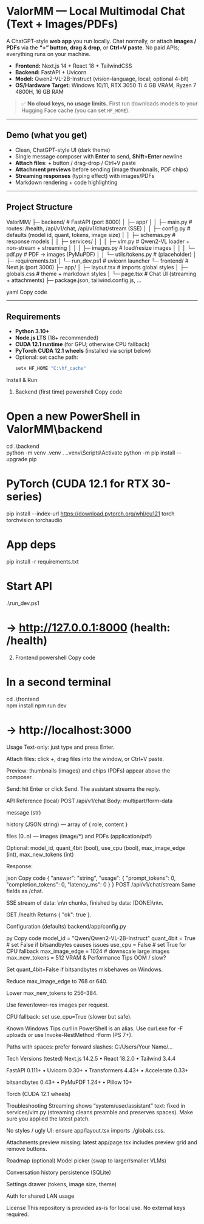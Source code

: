 ﻿# ValorMM — Local Multimodal Chat (Text + Images/PDFs)

A ChatGPT-style **web app** you run locally. Chat normally, or attach **images / PDFs** via the **“+” button**, **drag & drop**, or **Ctrl+V paste**. No paid APIs; everything runs on your machine.

- **Frontend:** Next.js 14 + React 18 + TailwindCSS
- **Backend:** FastAPI + Uvicorn
- **Model:** Qwen2-VL-2B-Instruct (vision-language, local; optional 4-bit)
- **OS/Hardware Target:** Windows 10/11, RTX 3050 Ti 4 GB VRAM, Ryzen 7 4800H, 16 GB RAM

> ✅ **No cloud keys, no usage limits.** First run downloads models to your Hugging Face cache (you can set `HF_HOME`).

---

## Demo (what you get)

- Clean, ChatGPT-style UI (dark theme)
- Single message composer with **Enter** to send, **Shift+Enter** newline
- **Attach files**: + button / drag-drop / Ctrl+V paste
- **Attachment previews** before sending (image thumbnails, PDF chips)
- **Streaming responses** (typing effect) with images/PDFs
- Markdown rendering + code highlighting

---

## Project Structure

ValorMM/
├─ backend/ # FastAPI (port 8000)
│ ├─ app/
│ │ ├─ main.py # routes: /health, /api/v1/chat, /api/v1/chat/stream (SSE)
│ │ ├─ config.py # defaults (model id, quant, tokens, image size)
│ │ ├─ schemas.py # response models
│ │ ├─ services/
│ │ │ ├─ vlm.py # Qwen2-VL loader + non-stream + streaming
│ │ │ ├─ images.py # load/resize images
│ │ │ └─ pdf.py # PDF → images (PyMuPDF)
│ │ └─ utils/tokens.py # (placeholder)
│ ├─ requirements.txt
│ └─ run_dev.ps1 # uvicorn launcher
└─ frontend/ # Next.js (port 3000)
├─ app/
│ ├─ layout.tsx # imports global styles
│ ├─ globals.css # theme + markdown styles
│ └─ page.tsx # Chat UI (streaming + attachments)
├─ package.json, tailwind.config.js, ...

yaml
Copy code

---

## Requirements

- **Python 3.10+**
- **Node.js LTS** (18+ recommended)
- **CUDA 12.1 runtime** (for GPU; otherwise CPU fallback)
- **PyTorch CUDA 12.1 wheels** (installed via script below)
- Optional: set cache path:  
  ```powershell
  setx HF_HOME "C:\hf_cache"
Install & Run
1) Backend (first time)
powershell
Copy code
# Open a new PowerShell in ValorMM\backend
cd .\backend\
python -m venv .venv
. .\.venv\Scripts\Activate
python -m pip install --upgrade pip

# PyTorch (CUDA 12.1 for RTX 30-series)
pip install --index-url https://download.pytorch.org/whl/cu121 torch torchvision torchaudio

# App deps
pip install -r requirements.txt

# Start API
.\run_dev.ps1
# -> http://127.0.0.1:8000  (health: /health)
2) Frontend
powershell
Copy code
# In a second terminal
cd .\frontend\
npm install
npm run dev
# -> http://localhost:3000
Usage
Text-only: just type and press Enter.

Attach files: click +, drag files into the window, or Ctrl+V paste.

Preview: thumbnails (images) and chips (PDFs) appear above the composer.

Send: hit Enter or click Send. The assistant streams the reply.

API Reference (local)
POST /api/v1/chat
Body: multipart/form-data

message (str)

history (JSON string) — array of { role, content }

files (0..n) — images (image/*) and PDFs (application/pdf)

Optional: model_id, quant_4bit (bool), use_cpu (bool), max_image_edge (int), max_new_tokens (int)

Response:

json
Copy code
{ "answer": "string", "usage": { "prompt_tokens": 0, "completion_tokens": 0, "latency_ms": 0 } }
POST /api/v1/chat/stream
Same fields as /chat.

SSE stream of data: <text>\n\n chunks, finished by data: [DONE]\n\n.

GET /health
Returns { "ok": true }.

Configuration (defaults)
backend/app/config.py

py
Copy code
model_id = "Qwen/Qwen2-VL-2B-Instruct"
quant_4bit = True         # set False if bitsandbytes causes issues
use_cpu = False           # set True for CPU fallback
max_image_edge = 1024     # downscale large images
max_new_tokens = 512
VRAM & Performance Tips
OOM / slow?

Set quant_4bit=False if bitsandbytes misbehaves on Windows.

Reduce max_image_edge to 768 or 640.

Lower max_new_tokens to 256–384.

Use fewer/lower-res images per request.

CPU fallback: set use_cpu=True (slower but safe).

Known Windows Tips
curl in PowerShell is an alias. Use curl.exe for -F uploads or use Invoke-RestMethod -Form (PS 7+).

Paths with spaces: prefer forward slashes: C:/Users/Your Name/…

Tech Versions (tested)
Next.js 14.2.5 • React 18.2.0 • Tailwind 3.4.4

FastAPI 0.111+ • Uvicorn 0.30+ • Transformers 4.43+ • Accelerate 0.33+

bitsandbytes 0.43+ • PyMuPDF 1.24+ • Pillow 10+

Torch (CUDA 12.1 wheels)

Troubleshooting
Streaming shows “system/user/assistant” text: fixed in services/vlm.py (streaming cleans preamble and preserves spaces). Make sure you applied the latest patch.

No styles / ugly UI: ensure app/layout.tsx imports ./globals.css.

Attachments preview missing: latest app/page.tsx includes preview grid and remove buttons.

Roadmap (optional)
Model picker (swap to larger/smaller VLMs)

Conversation history persistence (SQLite)

Settings drawer (tokens, image size, theme)

Auth for shared LAN usage

License
This repository is provided as-is for local use. No external keys required.
